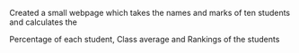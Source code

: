 Created a small webpage which takes the names and marks of ten students and calculates the

Percentage of each student, Class average and Rankings of the students
